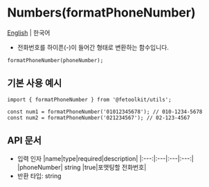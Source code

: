 # Numbers(formatPhoneNumber)

[English](../en/number_formatphonenumber.md) | 한국어

- 전화번호를 하이픈(-)이 들어간 형태로 변환하는 함수입니다.

```tsx
formatPhoneNumber(phoneNumber);
```

## 기본 사용 예시

```tsx
import { formatPhoneNumber } from '@fetoolkit/utils';

const num1 = formatPhoneNumber('01012345678'); // 010-1234-5678
const num2 = formatPhoneNumber('021234567'); // 02-123-4567
```

## API 문서

- 입력 인자
  |name|type|required|description|
  |:---:|:---|:---|:---:|
  |phoneNumber| string |true|포맷팅할 전화번호|
- 반환 타입: string
